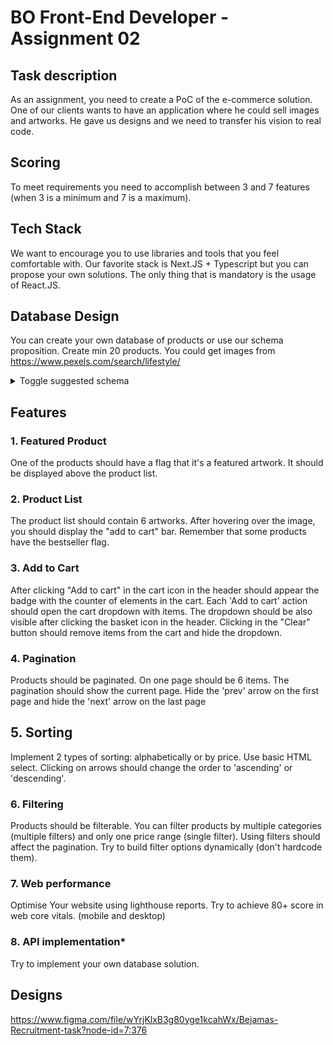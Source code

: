 # BO Front-End Developer - Assignment 02

## Task description

As an assignment, you need to create a PoC of the e-commerce solution. One of our clients wants to have an application where he could sell images and artworks. He gave us designs and we need to transfer his vision to real code.

## Scoring

To meet requirements you need to accomplish between 3 and 7 features (when 3 is a minimum and 7 is a maximum).

## Tech Stack

We want to encourage you to use libraries and tools that you feel comfortable with. Our favorite stack is Next.JS + Typescript but you can propose your own solutions. The only thing that is mandatory is the usage of React.JS.

## Database Design

You can create your own database of products or use our schema proposition. Create min 20 products. You could get images from <https://www.pexels.com/search/lifestyle/>

<!-- markdownlint-disable MD033 -->
<details>
<summary>Toggle suggested schema</summary>

```json
{
  "products": [
    {
      "name": "Red Bench",
      "category": "people",
      "price": 3.89,
      "currency": "USD",
      "image": {
        "src": "",
        "alt": ""
      },
      "bestseller": true,
      "featured": false,
      "details": null
    },
    {
      "name": "Egg Balloon",
      "category": "food",
      "price": 93.89,
      "currency": "USD",
      "image": "",
      "bestseller": false,
      "featured": false,
      "details": null
    },
    {
      "name": "Man",
      "category": "people",
      "price": 100,
      "currency": "USD",
      "image": {
        "src": "",
        "alt": ""
      },
      "bestseller": false,
      "featured": false,
      "details": null
    },
    {
      "name": "Architecture",
      "category": "landmarks",
      "price": 101,
      "currency": "USD",
      "dimmentions": {
        "width": 1020,
        "height": 1020
      },
      "image": "",
      "bestseller": false,
      "featured": false,
      "details": null
    },
    {
      "name": "Samurai King Restling",
      "category": "landmarks",
      "price": 101,
      "currency": "USD",
      "image": {
        "src": "",
        "alt": ""
      },
      "bestseller": false,
      "featured": true,
      "details": {
        "dimmentions": {
          "width": 1020,
          "height": 1020
        },
        "size": 15000,
        "description": "So how did the classical Latin become so incoherent? According to McClintock, a 15th century typesetter likely",
        "recommendations": [
          {
            "src": "",
            "alt": ""
          },
          {
            "src": "",
            "alt": ""
          },
          {
            "src": "",
            "alt": ""
          }
        ]
      }
    }
  ]
}
```

</details>
<!-- markdownlint-enable MD033 -->

## Features

### 1. Featured Product

One of the products should have a flag that it's a featured artwork. It should be displayed above the product list.

### 2. Product List

The product list should contain 6 artworks. After hovering over the image, you should display the "add to cart" bar.
Remember that some products have the bestseller flag.

### 3. Add to Cart

After clicking "Add to cart" in the cart icon in the header should appear the badge with the counter of elements in the cart. Each 'Add to cart' action should open the cart dropdown with items. The dropdown should be also visible after clicking the basket icon in the header. Clicking in the "Clear" button should remove items from the cart and hide the dropdown.

### 4. Pagination

Products should be paginated. On one page should be 6 items. The pagination should show the current page. Hide the 'prev' arrow on the first page and hide the 'next' arrow on the last page

## 5. Sorting

Implement 2 types of sorting: alphabetically or by price. Use basic HTML select. Clicking on arrows should change the order to 'ascending' or 'descending'.

### 6. Filtering

Products should be filterable. You can filter products by multiple categories (multiple filters) and only one price range (single filter). Using filters should affect the pagination. Try to build filter options dynamically (don't hardcode them).

### 7. Web performance

Optimise Your website using lighthouse reports. Try to achieve 80+ score in web core vitals. (mobile and desktop)

### 8. API implementation*

Try to implement your own database solution.

## Designs

<https://www.figma.com/file/wYrjKlxB3g80yge1kcahWx/Bejamas-Recruitment-task?node-id=7:376>
